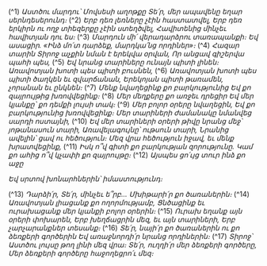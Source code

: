 
(^1) _Աստծու մարդու՝ Մովսեսի աղոթքը
Տե՛ր, մեր ապավենը եղար սերնդեսերունդ։_
(^2) _Երբ դեռ լեռները չէին հաստատվել,
Երբ դեռ երկիրն ու ողջ տիեզերքը չէին ստեղծվել,
Հավիտենից մինչեւ հավիտյան դու ես։_
(^3) _Մարդուն մի՛ վերադարձրու տառապանքի։
Եվ ասացիր. «Ինձ մո՛տ դարձեք, մարդկա՛նց որդիներ»։_
(^4) _Հազար տարին Տիրոջ աչքին նման է երեկվա օրվան,
Որ անցավ գիշերվա պահի պես,_
(^5) _Եվ նրանց տարիները ունայն պիտի լինեն։
Առավոտյան խոտի պես պիտի բուսնեն,_
(^6) _Առավոտյան խոտի պես պիտի ծաղկեն եւ զվարճանան,
Երեկոյան պիտի թառամեն, չորանան եւ ընկնեն։_
(^7) _Մենք նվաղեցինք քո բարկությունից
Եվ քո զայրույթից խռովվեցինք։_
(^8) _Մեր մեղքերը քո առջեւ դրեցիր
Եվ մեր կյանքը՝ քո դեմքի լույսի տակ։_
(^9) _Մեր բոլոր օրերը նվաղեցին,
Եվ քո բարկությունից խռովվեցինք։
Մեր տարիների ժամանակը նմանվեց սարդի ոստայնի,_
(^10) _Եվ մեր տարիների օրերի թիվը նրանց մեջ՝ յոթանասուն տարի,
Առավելագույնը՝ ութսուն տարի,
Նրանից ավելին՝ ցավ ու հեծություն։
Մեզ վրա հեծություն իջավ, եւ մենք խրատվեցինք,_
(^11) _Իսկ ո՞վ գիտի քո բարկության զորությունը.
Կամ քո ահից ո՞վ կչափի քո զայրույթը։_
(^12) _Այսպես ցո՛ւյց տուր ինձ քո աջը_


_Եվ սրտով խոնարհներին՝ իմաստությունդ։_

(^13) _Դարձի՛ր, Տե՛ր, մինչեւ ե՞րբ...
Մխիթարի՛ր քո ծառաներին։_
(^14) _Առավոտյան լիացանք քո ողորմությամբ,
Ցնծացինք եւ ուրախացանք մեր կյանքի բոլոր օրերին։_
(^15) _Ուրախ եղանք այն օրերի փոխարեն,
Երբ խեղճացրին մեզ, եւ այն տարիների,
Երբ չարչարանքներ տեսանք։_
(^16) _Տե՛ր, նայի՛ր քո ծառաներին ու քո ձեռքերի գործերին
Եվ առաջնորդի՛ր նրանց որդիներին։_
(^17) _Տիրոջ՝ Աստծու լույսը թող լինի մեզ վրա։
Տե՛ր, ուղղի՛ր մեր ձեռքերի գործերը,
Մեր ձեռքերի գործերը հաջողեցրո՛ւ մեզ։_
